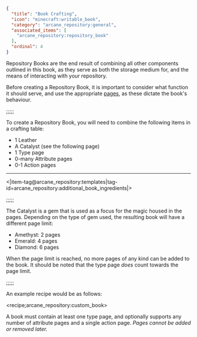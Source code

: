 ```json
{
  "title": "Book Crafting",
  "icon": "minecraft:writable_book",
  "category": "arcane_repository:general",
  "associated_items": [
    "arcane_repository:repository_book"
  ],
  "ordinal": 4
}
```

Repository Books are the end result of combining all other components outlined in this book,
as they serve as both the storage medium for, and the means of interacting with your repository.


Before creating a Repository Book, it is important to consider what function it should serve, 
and use the appropriate [pages](^arcane_repository:general/page_types),
as these dictate the book's behaviour.

;;;;;

To create a Repository Book, you will need to combine the following items in a crafting table:

- 1 Leather
- A Catalyst (see the following page)
- 1 Type page
- 0-many Attribute pages
- 0-1 Action pages


---

<|item-tag@arcane_repository:templates|tag-id=arcane_repository:additional_book_ingredients|>

;;;;;

The Catalyst is a gem that is used as a focus for the magic housed in the pages.
Depending on the type of gem used, the resulting book will have a different page limit:

- Amethyst: 2 pages
- Emerald: 4 pages
- Diamond: 6 pages

When the page limit is reached, no more pages of any kind can be added to the book.
It should be noted that the type page *does* count towards the page limit.

;;;;;

An example recipe would be as follows:

<recipe;arcane_repository:custom_book>

A book must contain at least one type page,
and optionally supports any number of attribute pages and a single action page.
*Pages cannot be added or removed later.*

